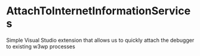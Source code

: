 # AttachToInternetInformationServices
Simple Visual Studio extension that allows us to quickly attach the debugger to existing w3wp processes
